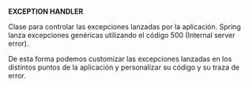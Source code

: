 **EXCEPTION HANDLER**

Clase para controlar las excepciones lanzadas por la aplicación. Spring lanza excepciones genéricas utilizando el código 500 (Internal server error). 

De esta forma podemos customizar las excepciones lanzadas en los distintos puntos de la aplicación y personalizar su código y su traza de error.
